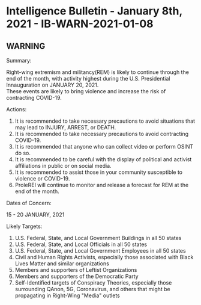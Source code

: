 # Intelligence Bulletin - January 8th, 2021 - IB-WARN-2021-01-08  

## WARNING 

Summary:  

Right-wing extremism and militancy(REM) is likely to continue through the end of the month, with activity highest during the U.S. Presidential Innauguration on JANUARY 20, 2021.  
These events are likely to bring violence and increase the risk of contracting COVID-19.

Actions:  

1. It is recommended to take necessary precautions to avoid situations that may lead to INJURY, ARREST, or DEATH.  
2. It is recommended to take necessary precautions to avoid contracting COVID-19.  
3. It is recommended that anyone who can collect video or perform OSINT do so.  
4. It is recommended to be careful with the display of political and activist affiliations in public or on social media.  
5. It is recommended to assist those in your community susceptible to violence or COVID-19.  
6. ProleREI will continue to monitor and release a forecast for REM at the end of the month.  
 
Dates of Concern: 

15 - 20 JANUARY, 2021  

Likely Targets:  

1. U.S. Federal, State, and Local Government Buildings in all 50 states
2. U.S. Federal, State, and Local Officials in all 50 states
3. U.S. Federal, State, and Local Government Employees in all 50 states
4. Civil and Human Rights Activists, especially those associated with Black Lives Matter and similar organizations 
5. Members and supporters of Leftist Organizations
6. Members and supporters of the Democratic Party
7. Self-Identified targets of Conspiracy Theories, especially those surrounding QAnon, 5G, Coronavirus, and others that might be propagating in Right-Wing "Media" outlets
